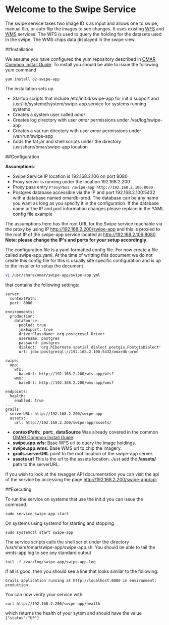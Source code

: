 # Welcome to the Swipe Service

The swipe service takes two image ID's as input and allows one to swipe, manual flip, or auto flip the images to see changes.  It uses existing [WFS](wfs-app.md) and [WMS](wms-app.md) services.  The WFS is used to query the holding for the datasets used in the swipe.  The WMS chips data displayed in the swipe view.


##Installation

We assume you have configured the yum repository described in [OMAR Common Install Guide](common.md).  To install you should be able to issue the following yum command

```
yum install o2-swipe-app
```
The installation sets up

* Startup scripts that include /etc/init.d/swipe-app for init.d support and /usr/lib/systemd/system/swipe-app.service for systems running systemd
* Creates a system user called *omar*
* Creates log directory with user *omar* permissions under /var/log/swipe-app
* Creates a var run directory with user *omar* permissions under /var/run/swipe-app
* Adds the fat jar and shell scripts under the directory /usr/share/omar/swipe-app location

##Configuration

**Assumptions**:

* Swipe Service IP location is 192.168.2.106 on port 8080
* Proxy server is running under the location 192.168.2.200
* Proxy pass entry `ProxyPass /swipe-app http://192.168.2.106:8080`
* Postgres database accessible via the IP and port 192.168.2.100:5432 with a database named omardb-prod.  The database can be any name you want as long as you specify it in the configuration.  If the database name or the IP and port information changes please replace in the YAML config file example

The assumptions here has the root URL for the Swipe service reachable via the proxy by using IP http://192.168.2.200/swipe-app and this is proxied to the root IP of the swipe-app service located at http://192.168.2.106:8080. **Note: please change the IP's and ports for your setup accordingly**.

The configuration file is a yaml formatted config file.   For now create a file called swipe-app.yaml.  At the time of writting this document we do not create this config file for this is usually site specific configuration and is up to the installer to setup the document

```bash
vi /usr/share/omar/swipe-app/swipe-app.yml
```

that contains the following settings:

```
server:
  contextPath:
  port: 8080

environments:
  production:
    dataSource:
      pooled: true
      jmxExport: true
      driverClassName: org.postgresql.Driver
      username: postgres
      password: postgres
      dialect: 'org.hibernate.spatial.dialect.postgis.PostgisDialect'
      url: jdbc:postgresql://192.168.2.100:5432/omardb-prod

swipe:
  app:
    wfs:
      baseUrl: http://192.168.2.200/wfs-app/wfs?
    wms:
      baseUrl: http://192.168.2.200/wms-app/wms?

endpoints:
  health:
    enabled: true
---
grails:
  serverURL: http://192.168.2.200/swipe-app
  assets:
    url: http://192.168.2.200/swipe-app/assets/
```

* **contextPath:**, **port:**, **dataSource** Was already covered in the common [OMAR Common Install Guide](common.md).
* **swipe.app.wfs:** Base WFS url to query the image holdings.
* **swipe.app.wms:** Base WMS url to chip the imagery.
* **grails.serverURL** point to the root location of the swipe-app server.
* **assets url** This is the url to the assets location.  Just add the **/assets/** path to the serverURL.

If you wish to look at the swagger API documentation you can visit the api of the service by accessing the page http://192.168.2.200/swipe-app/api.


##Executing

To run the service on systems that use the init.d you can issue the command.

```
sudo service swipe-app start
```

On systems using systemd for starting and stopping

```
sudo systemctl start swipe-app
```

The service scripts calls the shell script under the directory /usr/share/omar/swipe-app/swipe-app.sh.   You should be able to tail the wmts-app.log to see any standard output

```
tail -f /var/log/swipe-app/swipe-app.log
```

If all is good, then you should see a line that looks similar to the following:

```
Grails application running at http://localhost:8080 in environment: production
```

You can now verify your service with:

`curl http://192.168.2.200/swipe-app/health`

which returns the health of your sytem and should have the value `{"status":"UP"}`
